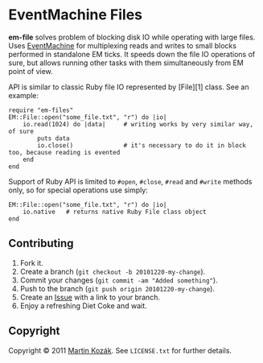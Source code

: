 EventMachine Files
==================

**em-file** solves problem of blocking disk IO while operating with 
large files. Uses [EventMachine][4] for multiplexing reads and writes
to small blocks performed in standalone EM ticks. It speeds down the
file IO operations of sure, but allows running other tasks with them 
simultaneously from EM point of view.

API is similar to classic Ruby file IO represented by [File][1] class.
See an example:

    require "em-files"
    EM::File::open("some_file.txt", "r") do |io|
        io.read(1024) do |data|     # writing works by very similar way, of sure
            puts data
            io.close()              # it's necessary to do it in block too, because reading is evented
        end
    end
    
Support of Ruby API is limited to `#open`, `#close`, `#read` and `#write`
methods only, so for special operations use simply:

    EM::File::open("some_file.txt", "r") do |io|
        io.native   # returns native Ruby File class object
    end

    
Contributing
------------

1. Fork it.
2. Create a branch (`git checkout -b 20101220-my-change`).
3. Commit your changes (`git commit -am "Added something"`).
4. Push to the branch (`git push origin 20101220-my-change`).
5. Create an [Issue][2] with a link to your branch.
6. Enjoy a refreshing Diet Coke and wait.

Copyright
---------

Copyright &copy; 2011 [Martin Kozák][3]. See `LICENSE.txt` for
further details.

[2]: http://github.com/martinkozak/em-sequence/issues
[3]: http://www.martinkozak.net/
[4]: http://rubyeventmachine.com/
